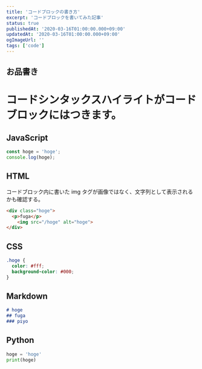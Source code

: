 ```yaml
---
title: 'コードブロックの書き方'
excerpt: 'コードブロックを書いてみた記事'
status: true
publishedAt: '2020-03-16T01:00:00.000+09:00'
updatedAt: '2020-03-16T01:00:00.000+09:00'
ogImageUrl: ''
tags: ['code']
---
```


## お品書き

# コードシンタックスハイライトがコードブロックにはつきます。
## JavaScript

```js
const hoge = 'hoge';
console.log(hoge);
```

## HTML
コードブロック内に書いた img タグが画像ではなく、文字列として表示されるかも確認する。
```html
<div class="hoge">
  <p>fuga</p>
    <img src="/hoge" alt="hoge">
</div>
```

## CSS

```css
.hoge {
  color: #fff;
  background-color: #000;
}
```

## Markdown

```md
# hoge
## fuga
### piyo
```

## Python

```py
hoge = 'hoge'
print(hoge)
```

